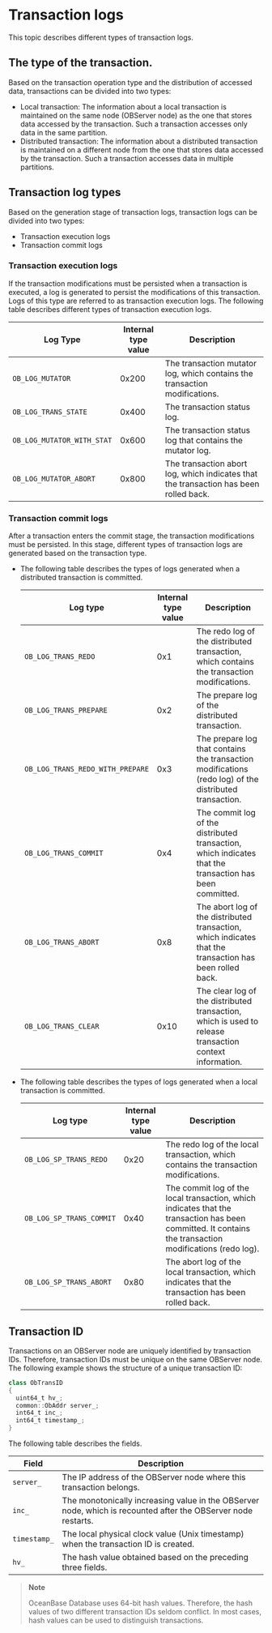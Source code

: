 # Transaction logs

This topic describes different types of transaction logs.

## The type of the transaction.

Based on the transaction operation type and the distribution of accessed data, transactions can be divided into two types:

* Local transaction: The information about a local transaction is maintained on the same node (OBServer node) as the one that stores data accessed by the transaction. Such a transaction accesses only data in the same partition.
* Distributed transaction: The information about a distributed transaction is maintained on a different node from the one that stores data accessed by the transaction. Such a transaction accesses data in multiple partitions.

<!-- For more information about transaction types, see [Local transaction](../../../1.oceanbase-database-concepts/8.transaction-management-1/1.transaction-2/7.local-transaction-1.md) and [Distributed transaction](../../../1.oceanbase-database-concepts/8.transaction-management-1/1.transaction-2/8.distributed-transactions-1/1.overview-of-distributed-transactions.md). -->

## Transaction log types

Based on the generation stage of transaction logs, transaction logs can be divided into two types:

* Transaction execution logs
* Transaction commit logs

### Transaction execution logs

If the transaction modifications must be persisted when a transaction is executed, a log is generated to persist the modifications of this transaction. Logs of this type are referred to as transaction execution logs.
The following table describes different types of transaction execution logs.

| Log Type | Internal type value | Description |
|----------|-----------|-----|
| `OB_LOG_MUTATOR` | 0x200 | The transaction mutator log, which contains the transaction modifications.  |
| `OB_LOG_TRANS_STATE` | 0x400 | The transaction status log.  |
| `OB_LOG_MUTATOR_WITH_STAT` | 0x600 | The transaction status log that contains the mutator log.  |
| `OB_LOG_MUTATOR_ABORT` | 0x800 | The transaction abort log, which indicates that the transaction has been rolled back.  |

### Transaction commit logs

After a transaction enters the commit stage, the transaction modifications must be persisted. In this stage, different types of transaction logs are generated based on the transaction type.

* The following table describes the types of logs generated when a distributed transaction is committed.

   | Log type | Internal type value | Description |
   |----------|-----------|-----|
   | `OB_LOG_TRANS_REDO`    | 0x1  | The redo log of the distributed transaction, which contains the transaction modifications. |
   | `OB_LOG_TRANS_PREPARE` | 0x2  | The prepare log of the distributed transaction. |
   | `OB_LOG_TRANS_REDO_WITH_PREPARE` | 0x3| The prepare log that contains the transaction modifications (redo log) of the distributed transaction. |
   | `OB_LOG_TRANS_COMMIT`  | 0x4  | The commit log of the distributed transaction, which indicates that the transaction has been committed. |
   | `OB_LOG_TRANS_ABORT`   | 0x8  | The abort log of the distributed transaction, which indicates that the transaction has been rolled back. |
   | `OB_LOG_TRANS_CLEAR`   | 0x10 | The clear log of the distributed transaction, which is used to release transaction context information. |

* The following table describes the types of logs generated when a local transaction is committed.

   | Log type | Internal type value | Description |
   |----------|-----------|-----|
   | `OB_LOG_SP_TRANS_REDO`   | 0x20 | The redo log of the local transaction, which contains the transaction modifications. |
   | `OB_LOG_SP_TRANS_COMMIT` | 0x40 | The commit log of the local transaction, which indicates that the transaction has been committed. It contains the transaction modifications (redo log). |
   | `OB_LOG_SP_TRANS_ABORT`  | 0x80 | The abort log of the local transaction, which indicates that the transaction has been rolled back. |

## Transaction ID

Transactions on an OBServer node are uniquely identified by transaction IDs. Therefore, transaction IDs must be unique on the same OBServer node.
The following example shows the structure of a unique transaction ID:

```java
class ObTransID
{
  uint64_t hv_;
  common::ObAddr server_;
  int64_t inc_;
  int64_t timestamp_;
}
```

The following table describes the fields.

| Field | Description |
|--------|-----|
| `server_`    | The IP address of the OBServer node where this transaction belongs.  |
| `inc_`       | The monotonically increasing value in the OBServer node, which is recounted after the OBServer node restarts. |
| `timestamp_` | The local physical clock value (Unix timestamp) when the transaction ID is created. |
| `hv_`        | The hash value obtained based on the preceding three fields. |

> **Note**
>
> OceanBase Database uses 64-bit hash values. Therefore, the hash values of two different transaction IDs seldom conflict. In most cases, hash values can be used to distinguish transactions.
